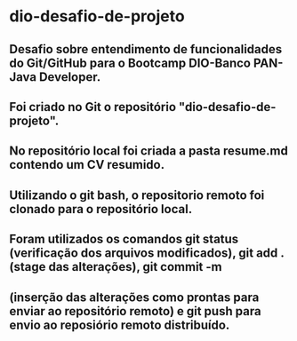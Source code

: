 # dio-desafio-de-projeto

## Desafio sobre entendimento de funcionalidades do Git/GitHub para o  Bootcamp DIO-Banco PAN-Java Developer.
## Foi criado no Git o repositório "dio-desafio-de-projeto". 
## No repositório local foi criada a pasta resume.md contendo um  CV resumido.
## Utilizando o git bash, o repositorio remoto  foi clonado para o repositório local.
## Foram utilizados os comandos git status (verificação dos arquivos modificados), git add . (stage das alterações), git commit -m
## (inserção das alterações como prontas para enviar ao repositório remoto) e git push para envio ao reposiório remoto distribuído.